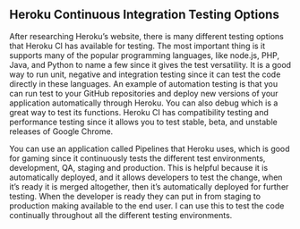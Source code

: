 ## Heroku Continuous Integration Testing Options

After researching Heroku’s website, there is many different testing options that Heroku CI has available for testing.  The most important thing is it supports many of the popular programming languages, like node.js, PHP, Java, and Python to name a few since it gives the test versatility.  It is a good way to run unit, negative and integration testing since it can test the code directly in these languages. An example of automation testing is that you can run test to your GitHub repositories and deploy new versions of your application automatically through Heroku.  You can also debug which is a great way to test its functions.  Heroku CI has compatibility testing and performance testing since it allows you to test stable, beta, and unstable releases of Google Chrome. 

You can use an application called Pipelines that Heroku uses, which is good for gaming since it continuously tests the different test environments, development, QA, staging and production.  This is helpful because it is automatically deployed, and it allows developers to test the change, when it’s ready it is merged altogether, then it’s automatically deployed for further testing.  When the developer is ready they can put in from staging to production making available to the end user.  I can use this to test the code continually throughout all the different testing environments.
